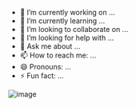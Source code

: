 
- 🔭 I’m currently working on ...
- 🌱 I’m currently learning ...
- 👯 I’m looking to collaborate on ...
- 🤔 I’m looking for help with ...
- 💬 Ask me about ...
- 📫 How to reach me: ...
- 😄 Pronouns: ...
- ⚡ Fun fact: ...

![image](https://github.com/profreelancer222/profreelancer222/assets/155574264/cc9781cd-dece-41ff-9964-b0c7703a3247)
